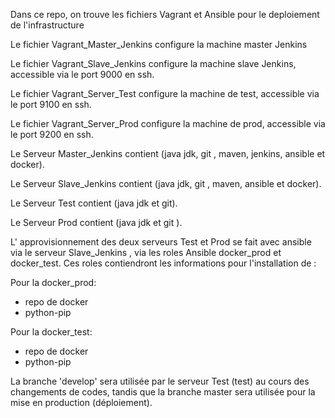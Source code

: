 Dans ce repo, on trouve les fichiers Vagrant et Ansible pour le deploiement de l'infrastructure

Le fichier Vagrant_Master_Jenkins configure la machine master Jenkins

Le fichier Vagrant_Slave_Jenkins configure la machine slave Jenkins, accessible via le port 9000 en ssh.

Le fichier Vagrant_Server_Test configure la machine de test, accessible via le port 9100 en ssh.

Le fichier Vagrant_Server_Prod configure la machine de prod, accessible via le port 9200 en ssh.

Le Serveur Master_Jenkins contient (java jdk, git , maven, jenkins, ansible et docker).

Le Serveur Slave_Jenkins contient (java jdk, git , maven, ansible et docker).

Le Serveur Test contient (java jdk et git).

Le Serveur Prod contient (java jdk  et git ).

L' approvisionnement des deux serveurs Test et Prod se fait avec ansible via le serveur Slave_Jenkins
, via les roles Ansible docker_prod et docker_test.
 Ces roles contiendront les informations pour l'installation de :
 
  Pour la docker_prod:
  - repo de docker
  - python-pip
 

 Pour la docker_test:
  - repo de docker
  - python-pip 


La branche 'develop' sera utilisée par le serveur Test  (test) au cours des 
changements de codes, tandis que la branche master sera utilisée pour la mise en production (déploiement). 